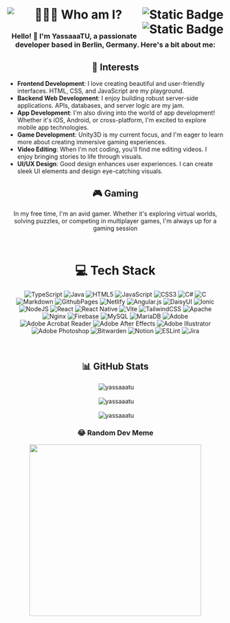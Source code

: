 <h1 align="center">
<a href="https://paypal.me/yjumaah">
<img align="right" alt="Static Badge" src="https://img.shields.io/badge/Paypal-black?style=for-the-badge&logo=paypal&logoColor=white&color=%2300457c"/></p>
</a>
 👨🏻‍💻 Who am I?
<img align="left" src="https://visitcount.itsvg.in/api?id=YassaaaTU&label=Profile%20Views&color=12&icon=5&pretty=true" />
 <a href="https://links.yassaaa.com/">
<img align= "right" alt="Static Badge" src="https://img.shields.io/badge/Socials-black?style=for-the-badge">
</a>
 </h1>

<!-- <p align="left"> <img src="https://komarev.com/ghpvc/?username=yassaaatu&label=👁️%20_%20_&color=0e75b6&style=flat-square&abbreviated=true&color=blueviolet" alt="yassaaatu" />  -->
<h3 align="center">Hello! 👋 I'm YassaaaTU, a passionate developer based in Berlin, Germany. Here's a bit about me:</h3>

<h2 align="center">🚀 Interests</h2>

<p align="center">
<ul>
  <li><strong>Frontend Development</strong>: I love creating beautiful and user-friendly interfaces. HTML, CSS, and JavaScript are my playground.</li>
  <li><strong>Backend Web Development</strong>: I enjoy building robust server-side applications. APIs, databases, and server logic are my jam.</li>
  <li><strong>App Development</strong>: I'm also diving into the world of app development! Whether it's iOS, Android, or cross-platform, I'm excited to explore mobile app technologies.</li>
  <li><strong>Game Development</strong>: Unity3D is my current focus, and I'm eager to learn more about creating immersive gaming experiences.</li>
  <li><strong>Video Editing</strong>: When I'm not coding, you'll find me editing videos. I enjoy bringing stories to life through visuals.</li>
  <li><strong>UI/UX Design</strong>: Good design enhances user experiences. I can create sleek UI elements and design eye-catching visuals.</li>
</ul>
</p>

<h2 align="center">🎮 Gaming</h2>

<p align="center">In my free time, I'm an avid gamer. Whether it's exploring virtual worlds, solving puzzles, or competing in multiplayer games, I'm always up for a gaming session</p>
<!-- <p>&nbsp;</p>
<h2 align="center">🌐 Socials</h2> -->

<!-- <p align="center">
<img alt="Twitch Status" src="https://img.shields.io/twitch/status/DeceasedGhostt?style=for-the-badge&logo=twitch&logoColor=white&labelColor=purple" href="https://www.twitch.tv/deceasedghostt" />
<img alt="Static Badge" src="https://img.shields.io/badge/twitter-black?style=for-the-badge&logo=x&color=black&link=https%3A%2F%2Ftwitter.com%2FDeceasedGhostt">
<img alt="Static Badge" src="https://img.shields.io/badge/YOUTUBE-black?style=for-the-badge&logo=youtube&color=red&link=https%3A%2F%2Fwww.youtube.com%2F%40DeceasedGhost">
<img alt="Static Badge" src="https://img.shields.io/badge/reddit-black?style=for-the-badge&logo=reddit&logoColor=white&color=orange&link=https%3A%2F%2Fwww.reddit.com%2Fuser%2FDeceasedGhost%2F">
<img alt="Static Badge" src="https://img.shields.io/badge/tiktok-black?style=for-the-badge&logo=tiktok&logoColor=white&color=black&link=https%3A%2F%2Fwww.tiktok.com%2F%40deceasedghostt">
</p> -->
<!-- [![Behance](https://img.shields.io/badge/Behance-1769ff?logo=behance&logoColor=white)](https://behance.net/Placeholder)
[![Discord](https://img.shields.io/badge/Discord-%237289DA.svg?logo=discord&logoColor=white)](https://discord.gg/Placeholder)
[![Facebook](https://img.shields.io/badge/Facebook-%231877F2.svg?logo=Facebook&logoColor=white)](https://facebook.com/Placeholder)
[![Instagram](https://img.shields.io/badge/Instagram-%23E4405F.svg?logo=Instagram&logoColor=white)](https://instagram.com/Placeholder)
[![LinkedIn](https://img.shields.io/badge/LinkedIn-%230077B5.svg?logo=linkedin&logoColor=white)](https://linkedin.com/in/Placeholder)
[![Medium](https://img.shields.io/badge/Medium-12100E?logo=medium&logoColor=white)](https://medium.com/@Placeholder)
[![Pinterest](https://img.shields.io/badge/Pinterest-%23E60023.svg?logo=Pinterest&logoColor=white)](https://pinterest.com/Placeholder)
[![Quora](https://img.shields.io/badge/Quora-%23B92B27.svg?logo=Quora&logoColor=white)](https://quora.com/profile/Placeholder) -->
<!-- [![Stack Overflow](https://img.shields.io/badge/-Stackoverflow-FE7A16?logo=stack-overflow&logoColor=white)](https://stackoverflow.com/users/Placeholder) -->
<!-- [![Codepen](https://img.shields.io/badge/Codepen-000000?style=for-the-badge&logo=codepen&logoColor=white)](https://codepen.io/Placeholder)
[![Mastodon](https://img.shields.io/badge/-MASTODON-%232B90D9?style=for-the-badge&logo=mastodon&logoColor=white)](https://mastodon.social/@Placeholder) -->

<p>&nbsp;</p>

<h1 align="center">💻 Tech Stack</h1>

<p align="center">

<img alt="TypeScript" src="https://img.shields.io/badge/typescript-%23007ACC.svg?style=for-the-badge&logo=typescript&logoColor=white">
<img alt="Java" src="https://img.shields.io/badge/java-%23ED8B00.svg?style=for-the-badge&logo=openjdk&logoColor=white">
<img alt="HTML5" src="https://img.shields.io/badge/html5-%23E34F26.svg?style=for-the-badge&logo=html5&logoColor=white">
<img alt="JavaScript" src="https://img.shields.io/badge/javascript-%23323330.svg?style=for-the-badge&logo=javascript&logoColor=%23F7DF1E">
<img alt="CSS3" src="https://img.shields.io/badge/css3-%231572B6.svg?style=for-the-badge&logo=css3&logoColor=white">
<img alt="C#" src="https://img.shields.io/badge/c%23-%23239120.svg?style=for-the-badge&logo=csharp&logoColor=white">
<img alt="C" src="https://img.shields.io/badge/c-%2300599C.svg?style=for-the-badge&logo=c&logoColor=white">
<img alt="Markdown" src="https://img.shields.io/badge/markdown-%23000000.svg?style=for-the-badge&logo=markdown&logoColor=white">
<img alt="GithubPages" src="https://img.shields.io/badge/github%20pages-121013?style=for-the-badge&logo=github&logoColor=white">
<img alt="Netlify" src="https://img.shields.io/badge/netlify-%23000000.svg?style=for-the-badge&logo=netlify&logoColor=#00C7B7">
<img alt="Angular.js" src="https://img.shields.io/badge/angular.js-%23E23237.svg?style=for-the-badge&logo=angularjs&logoColor=white">
<img alt="DaisyUI" src="https://img.shields.io/badge/daisyui-5A0EF8?style=for-the-badge&logo=daisyui&logoColor=white">
<img alt="Ionic" src="https://img.shields.io/badge/Ionic-%233880FF.svg?style=for-the-badge&logo=Ionic&logoColor=white">
<img alt="NodeJS" src="https://img.shields.io/badge/node.js-6DA55F?style=for-the-badge&logo=node.js&logoColor=white">
<!-- <img alt="Next JS" src="https://img.shields.io/badge/Next-black?style=for-the-badge&logo=next.js&logoColor=white"> -->
<img alt="React" src="https://img.shields.io/badge/react-%2320232a.svg?style=for-the-badge&logo=react&logoColor=%2361DAFB">
<img alt="React Native" src="https://img.shields.io/badge/react_native-%2320232a.svg?style=for-the-badge&logo=react&logoColor=%2361DAFB">
<img alt="Vite" src="https://img.shields.io/badge/vite-%23646CFF.svg?style=for-the-badge&logo=vite&logoColor=white">
<img alt="TailwindCSS" src="https://img.shields.io/badge/tailwindcss-%2338B2AC.svg?style=for-the-badge&logo=tailwind-css&logoColor=white">
<img alt="Apache" src="https://img.shields.io/badge/apache-%23D42029.svg?style=for-the-badge&logo=apache&logoColor=white">
<img alt="Nginx" src="https://img.shields.io/badge/nginx-%23009639.svg?style=for-the-badge&logo=nginx&logoColor=white">
<img alt="Firebase" src="https://img.shields.io/badge/Firebase-039BE5?style=for-the-badge&logo=Firebase&logoColor=white">
<img alt="MySQL" src="https://img.shields.io/badge/mysql-%2300000f.svg?style=for-the-badge&logo=mysql&logoColor=white">
<img alt="MariaDB" src="https://img.shields.io/badge/MariaDB-003545?style=for-the-badge&logo=mariadb&logoColor=white">
<img alt="Adobe" src="https://img.shields.io/badge/adobe-%23FF0000.svg?style=for-the-badge&logo=adobe&logoColor=white">
<img alt="Adobe Acrobat Reader" src="https://img.shields.io/badge/Adobe%20Acrobat%20Reader-EC1C24.svg?style=for-the-badge&logo=Adobe%20Acrobat%20Reader&logoColor=white">
<img alt="Adobe After Effects" src="https://img.shields.io/badge/Adobe%20After%20Effects-9999FF.svg?style=for-the-badge&logo=Adobe%20After%20Effects&logoColor=white">
<img alt="Adobe Illustrator" src="https://img.shields.io/badge/adobe%20illustrator-%23FF9A00.svg?style=for-the-badge&logo=adobe%20illustrator&logoColor=white">
<img alt="Adobe Photoshop" src="https://img.shields.io/badge/adobe%20photoshop-%2331A8FF.svg?style=for-the-badge&logo=adobe%20photoshop&logoColor=white">
<img alt="Bitwarden" src="https://img.shields.io/badge/bitwarden-%23175DDC.svg?style=for-the-badge&logo=bitwarden&logoColor=white">
<img alt="Notion" src="https://img.shields.io/badge/Notion-%23000000.svg?style=for-the-badge&logo=notion&logoColor=white">
<img alt="ESLint" src="https://img.shields.io/badge/ESLint-4B3263?style=for-the-badge&logo=eslint&logoColor=white">
<img alt="Jira" src="https://img.shields.io/badge/jira-%230A0FFF.svg?style=for-the-badge&logo=jira&logoColor=white">
</p>

<p>&nbsp;</p>

<h2 align="center">📊 GitHub Stats</h2>

<p align="center">&nbsp;<img align="center" src="https://github-readme-stats.vercel.app/api/top-langs?username=yassaaatu&show_icons=true&locale=en&layout=donut&theme=dracula&type=svg&large_count" alt="yassaaatu" /></p>

<p align="center">&nbsp;<img align="center" src="https://github-readme-stats.vercel.app/api?username=yassaaatu&show_icons=true&locale=en&theme=dracula&type=svg" alt="yassaaatu" /></p>

<p align="center">&nbsp;<img align="center" src="https://github-readme-streak-stats.herokuapp.com/?user=yassaaatu&theme=dracula&type=svg" alt="yassaaatu" /></p>



<!-- ## 💰 You can help me by Donating

<img alt="Static Badge" src="https://img.shields.io/badge/Paypal-black?style=for-the-badge&logo=paypal&logoColor=white&color=%2300457c" href="https://paypal.me/yjumaah"/></p> -->

<!-- [![BuyMeACoffee](https://img.shields.io/badge/Buy%20Me%20a%20Coffee-ffdd00?style=for-the-badge&logo=buy-me-a-coffee&logoColor=black)](https://buymeacoffee.com/template) -->
<!-- [![PayPal](https://img.shields.io/badge/PayPal-00457C?style=for-the-badge&logo=paypal&logoColor=white)](https://paypal.me/yjumaah) -->
<!-- [![Patreon](https://img.shields.io/badge/Patreon-F96854?style=for-the-badge&logo=patreon&logoColor=white)](https://patreon.com/template)
[![Ko-Fi](https://img.shields.io/badge/Ko--fi-F16061?style=for-the-badge&logo=ko-fi&logoColor=white)](https://ko-fi.com/template) -->

<!-- ## 📈 Visitor Count

[![](https://visitcount.itsvg.in/api?id=YassaaaTU&label=Profile%20Views&color=12&icon=5&pretty=true)](https://visitcount.itsvg.in) -->

<h3 align="center">😂 Random Dev Meme</h3>

<p align="center">
<img src='https://randommeme-five.vercel.app/' style="height: 400px;"/>
</p>

<!-- Proudly created with GPRM ( https://gprm.itsvg.in ) -->
